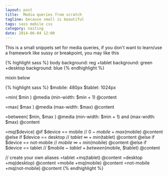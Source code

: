 ```yaml
---
layout: post
title:  Media queries from scratch
tagline: because small is beautiful
tags: sass mobile css
category: naiting
date: 2014-06-04 12:00
---
```

This is a small snippets set for media queries, if you don't want to learn/use a framework like sussy or breakpoint, you may like this

{% highlight sass %}
body
  background: reg
  +tablet
    background: green
  +desktop
    background: blue
{% endhighlight %}

mixin below

{% highlight sass %}
$mobile: 480px
$tablet: 1024px

=min( $min )
  @media (min-width: $min + 1)
    @content

=max( $max )
  @media (max-width: $max)
    @content

=between( $min, $max )
  @media (min-width: $min + 1) and (max-width: $max)
    @content

=mq($device)
  @if $device == mobile // 0 ~ $mobile
    +max($mobile)
      @content
  @else if $device == desktop // $tablet ~ ∞
    +min($tablet)
      @content
  @else if $device == not-mobile // $mobile ~ ∞
    +min($mobile)
      @content
  @else if $device == tablet // $mobile ~ $tablet
    +between($mobile, $tablet)
      @content

// create your own aliases
=tablet
  +mq(tablet)
    @content
=desktop
  +mq(desktop)
    @content
=mobile
  +mq(mobile)
    @content
=not-mobile
  +mq(not-mobile)
    @content
{% endhighlight %}
